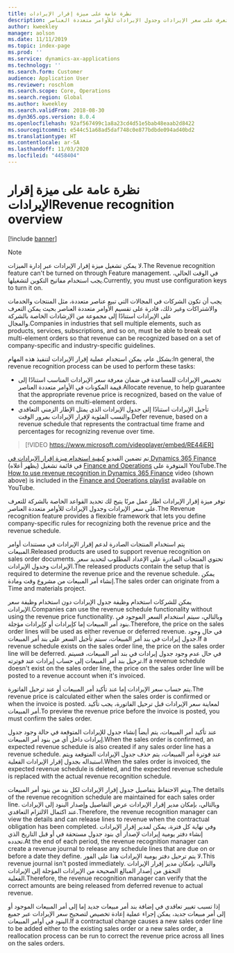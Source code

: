 ```yaml
---
title: نظرة عامة على ميزة إقرار الإيرادات
description: يوفر هذا الموضوع معلومات حول ميزة إقرار الإيرادات. توفر هذه الميزة اطار عمل مرنًا يتيح لك تحديد القواعد الخاصة بالشركة للتعرف على سعر الإيرادات وجدول الإيرادات للأوامر متعددة العناصر.
author: kweekley
manager: aolson
ms.date: 11/11/2019
ms.topic: index-page
ms.prod: ''
ms.service: dynamics-ax-applications
ms.technology: ''
ms.search.form: Customer
audience: Application User
ms.reviewer: roschlom
ms.search.scope: Core, Operations
ms.search.region: Global
ms.author: kweekley
ms.search.validFrom: 2018-08-30
ms.dyn365.ops.version: 8.0.4
ms.openlocfilehash: 92af567499c1a8a23cd4d51e5bab48eaab2d8422
ms.sourcegitcommit: e544c51a68ad5daf748c0e877bdbde094ad40bd2
ms.translationtype: HT
ms.contentlocale: ar-SA
ms.lasthandoff: 11/03/2020
ms.locfileid: "4458404"
---
```

# <a name="revenue-recognition-overview"></a><span data-ttu-id="ec0c1-104">نظرة عامة على ميزة إقرار الإيرادات</span><span class="sxs-lookup"><span data-stu-id="ec0c1-104">Revenue recognition overview</span></span>

[!include [banner](../includes/banner.md)]

> [!NOTE]
> <span data-ttu-id="ec0c1-105">لا يمكن تشغيل ميزة إقرار الإيرادات عبر إدارة الميزات.</span><span class="sxs-lookup"><span data-stu-id="ec0c1-105">The Revenue recognition feature can't be turned on through Feature management.</span></span> <span data-ttu-id="ec0c1-106">في الوقت الحالي، يجب استخدام مفاتيح التكوين لتشغيلها.</span><span class="sxs-lookup"><span data-stu-id="ec0c1-106">Currently, you must use configuration keys to turn it on.</span></span>

<span data-ttu-id="ec0c1-107">يجب أن تكون الشركات في المجالات التي تبيع عناصر متعددة، مثل المنتجات والخدمات والاشتراكات وغير ذلك، قادرة على تقسيم الأوامر متعددة العناصر بحيث يمكن التعرف على الإيرادات استنادًا إلى مجموعة من الإرشادات الخاصة بالشركة والمجال.</span><span class="sxs-lookup"><span data-stu-id="ec0c1-107">Companies in industries that sell multiple elements, such as products, services, subscriptions, and so on, must be able to break out multi-element orders so that revenue can be recognized based on a set of company-specific and industry-specific guidelines.</span></span>

<span data-ttu-id="ec0c1-108">بشكل عام، يمكن استخدام عملية إقرار الإيرادات لتنفيذ هذه المهام:</span><span class="sxs-lookup"><span data-stu-id="ec0c1-108">In general, the revenue recognition process can be used to perform these tasks:</span></span>

* <span data-ttu-id="ec0c1-109">تخصيص الإيرادات للمساعدة في ضمان معرفة سعر الإيرادات المناسب استنادًا إلى قيمة المكونات في الأوامر متعددة العناصر.</span><span class="sxs-lookup"><span data-stu-id="ec0c1-109">Allocate revenue, to help guarantee that the appropriate revenue price is recognized, based on the value of the components on multi-element orders.</span></span>
* <span data-ttu-id="ec0c1-110">تأجيل الإيرادات استنادًا إلى جدول الإيرادات الذي يمثل الإطار الزمني التعاقدي والنسب المئوية لإقرار الإيرادات بمرور الوقت.</span><span class="sxs-lookup"><span data-stu-id="ec0c1-110">Defer revenue, based on a revenue schedule that represents the contractual time frame and percentages for recognizing revenue over time.</span></span>

> [!VIDEO https://www.microsoft.com/videoplayer/embed/RE44iER]

<span data-ttu-id="ec0c1-111">تم تضمين الفيديو [كيفية استخدام ميزة إقرار الإيرادات في Dynamics 365 Finance](https://youtu.be/v3amIsiqvoo) (يظهر أعلاه) في قائمة تشغيل [Finance and Operations](https://www.youtube.com/playlist?list=PLcakwueIHoT_SYfIaPGoOhloFoCXiUSyW) المتوفرة على YouTube.</span><span class="sxs-lookup"><span data-stu-id="ec0c1-111">The [How to use revenue recognition in Dynamics 365 Finance](https://youtu.be/v3amIsiqvoo) video (shown above) is included in the [Finance and Operations playlist](https://www.youtube.com/playlist?list=PLcakwueIHoT_SYfIaPGoOhloFoCXiUSyW) available on YouTube.</span></span>

<span data-ttu-id="ec0c1-112">توفر ميزة إقرار الإيرادات اطار عمل مرنًا يتيح لك تحديد القواعد الخاصة بالشركة للتعرف على سعر الإيرادات وجدول الإيرادات للأوامر متعددة العناصر.</span><span class="sxs-lookup"><span data-stu-id="ec0c1-112">The Revenue recognition feature provides a flexible framework that lets you define company-specific rules for recognizing both the revenue price and the revenue schedule.</span></span>

<span data-ttu-id="ec0c1-113">يتم استخدام المنتجات الصادرة لدعم إقرار الإيرادات في مستندات أوامر المبيعات.</span><span class="sxs-lookup"><span data-stu-id="ec0c1-113">Released products are used to support revenue recognition on sales order documents.</span></span> <span data-ttu-id="ec0c1-114">تحتوي المنتجات الصادرة على الإعداد المطلوب لتحديد سعر الإيرادات وجدول الإيرادات.</span><span class="sxs-lookup"><span data-stu-id="ec0c1-114">The released products contain the setup that is required to determine the revenue price and the revenue schedule.</span></span> <span data-ttu-id="ec0c1-115">يمكن إنشاء أمر المبيعات من مشروع وقت ومادة.</span><span class="sxs-lookup"><span data-stu-id="ec0c1-115">The sales order can originate from a Time and materials project.</span></span>

<span data-ttu-id="ec0c1-116">يمكن للشركات استخدام وظيفة جدول الإيرادات دون استخدام وظيفة سعر الإيرادات.</span><span class="sxs-lookup"><span data-stu-id="ec0c1-116">Companies can use the revenue schedule functionality without using the revenue price functionality.</span></span> <span data-ttu-id="ec0c1-117">وبالتالي، سيتم استخدام السعر الموجود في بنود أمر المبيعات إما كإيرادات أو كإيرادات مؤجلة.</span><span class="sxs-lookup"><span data-stu-id="ec0c1-117">Therefore, the price on the sales order lines will be used as either revenue or deferred revenue.</span></span> <span data-ttu-id="ec0c1-118">في حال وجود جدول إيرادات في بند أمر المبيعات، سيتم تأجيل السعر على بند أمر المبيعات.</span><span class="sxs-lookup"><span data-stu-id="ec0c1-118">If a revenue schedule exists on the sales order line, the price on the sales order line will be deferred.</span></span> <span data-ttu-id="ec0c1-119">في حال عدم وجود جدول إيرادات في بند أمر المبيعات، فسيتم ترحيل بند أمر المبيعات إلى حساب إيرادات عند فوترته.</span><span class="sxs-lookup"><span data-stu-id="ec0c1-119">If a revenue schedule doesn't exist on the sales order line, the price on the sales order line will be posted to a revenue account when it's invoiced.</span></span>

<span data-ttu-id="ec0c1-120">يتم حساب سعر الإيرادات إما عند تأكيد أمر المبيعات أو عند ترحيل الفاتورة.</span><span class="sxs-lookup"><span data-stu-id="ec0c1-120">The revenue price is calculated either when the sales order is confirmed or when the invoice is posted.</span></span> <span data-ttu-id="ec0c1-121">لمعاينة سعر الإيرادات قبل ترحيل الفاتورة، يجب تأكيد أمر المبيعات.</span><span class="sxs-lookup"><span data-stu-id="ec0c1-121">To preview the revenue price before the invoice is posted, you must confirm the sales order.</span></span>

<span data-ttu-id="ec0c1-122">عند تأكيد أمر المبيعات، يتم أيضاً إنشاء جدول للإيرادات المتوقعة في حالة وجود جدول إيرادات داخل أي من بنود أمر المبيعات.</span><span class="sxs-lookup"><span data-stu-id="ec0c1-122">When the sales order is confirmed, an expected revenue schedule is also created if any sales order line has a revenue schedule.</span></span> <span data-ttu-id="ec0c1-123">عند فوترة أمر المبيعات، يتم حذف جدول الإيرادات المتوقعة ويتم استبداله بجدول إقرار الإيرادات الفعلية.</span><span class="sxs-lookup"><span data-stu-id="ec0c1-123">When the sales order is invoiced, the expected revenue schedule is deleted, and the expected revenue schedule is replaced with the actual revenue recognition schedule.</span></span>

<span data-ttu-id="ec0c1-124">ويتم الاحتفاظ بتفاصيل جدول إقرار الإيرادات لكل بند من بنود أمر المبيعات.</span><span class="sxs-lookup"><span data-stu-id="ec0c1-124">The details of the revenue recognition schedule are maintained for each sales order line.</span></span> <span data-ttu-id="ec0c1-125">وبالتالي، بإمكان مدير إقرار الإيرادات عرض التفاصيل وإصدار البنود إلى الإيرادات عند اكتمال الالتزام التعاقدي.</span><span class="sxs-lookup"><span data-stu-id="ec0c1-125">Therefore, the revenue recognition manager can view the details and can release lines to revenue when the contractual obligation has been completed.</span></span> <span data-ttu-id="ec0c1-126">وفي نهاية كل فترة، يمكن لمدير إقرار الإيرادات إنشاء دفتر يومية إيرادات لإصدار أي بنود جدول مستحقة في أو قبل التاريخ الذي تحدده.</span><span class="sxs-lookup"><span data-stu-id="ec0c1-126">At the end of each period, the revenue recognition manager can create a revenue journal to release any schedule lines that are due on or before a date they define.</span></span> <span data-ttu-id="ec0c1-127">لا يتم ترحيل دفتر يومية الإيرادات هذا على الفور.</span><span class="sxs-lookup"><span data-stu-id="ec0c1-127">This revenue journal isn't posted immediately.</span></span> <span data-ttu-id="ec0c1-128">والتالي، بإمكان مدير إقرار الإيرادات التحقق من إصدار المبالغ الصحيحة من الإيرادات المؤجلة إلى الإيرادات الفعلية.</span><span class="sxs-lookup"><span data-stu-id="ec0c1-128">Therefore, the revenue recognition manager can verify that the correct amounts are being released from deferred revenue to actual revenue.</span></span>

<span data-ttu-id="ec0c1-129">إذا تسبب تغيير تعاقدي في إضافة بند أمر مبيعات جديد إما إلى أمر المبيعات الموجود أو إلى أمر مبيعات جديد، يمكن إجراء عملية إعادة تخصيص لتصحيح سعر الإيرادات عبر جميع البنود في أوامر المبيعات.</span><span class="sxs-lookup"><span data-stu-id="ec0c1-129">If a contractual change causes a new sales order line to be added either to the existing sales order or a new sales order, a reallocation process can be run to correct the revenue price across all lines on the sales orders.</span></span>
